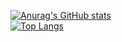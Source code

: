 
[![Anurag's GitHub stats](https://github-readme-stats.vercel.app/api?username=tbpaksoy)](https://github.com/anuraghazra/github-readme-stats)</br>
[![Top Langs](https://github-readme-stats.vercel.app/api/top-langs/?username=tbpaksoy&layout=compact)](https://github.com/anuraghazra/github-readme-stats)
